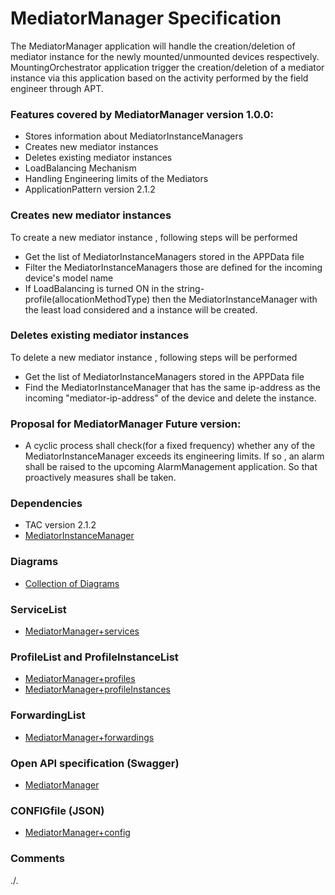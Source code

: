 # MediatorManager Specification
The MediatorManager application will handle the creation/deletion of mediator instance for the newly mounted/unmounted devices respectively. MountingOrchestrator application trigger the creation/deletion of a mediator instance via this application based on the activity performed by the field engineer through APT.

### Features covered by MediatorManager version 1.0.0:
- Stores information about MediatorInstanceManagers
- Creates new mediator instances
- Deletes existing mediator instances
- LoadBalancing Mechanism 
- Handling Engineering limits of the Mediators
- ApplicationPattern version 2.1.2

### Creates new mediator instances
To create a new mediator instance , following steps will be performed
- Get the list of MediatorInstanceManagers stored in the APPData file
- Filter the MediatorInstanceManagers those are defined for the incoming device's model name
- If LoadBalancing is turned ON in the string-profile(allocationMethodType) then the MediatorInstanceManager with the least load considered and a instance will be created. 
 
### Deletes existing mediator instances
To delete a new mediator instance , following steps will be performed
- Get the list of MediatorInstanceManagers stored in the APPData file
- Find the MediatorInstanceManager that has the same ip-address as the incoming "mediator-ip-address" of the device and delete the instance.

### Proposal for MediatorManager Future version:
- A cyclic process shall check(for a fixed frequency) whether any of the MediatorInstanceManager exceeds its engineering limits. If so , an alarm shall be raised to the upcoming AlarmManagement application. So that proactively measures shall be taken.

### Dependencies
- TAC version 2.1.2
- [MediatorInstanceManager](https://github.com/openBackhaul/MediatorInstanceManager)

### Diagrams  
- [Collection of Diagrams](./diagrams)

### ServiceList
- [MediatorManager+services](./MediatorManager+services.yaml)

### ProfileList and ProfileInstanceList
- [MediatorManager+profiles](./MediatorManager+profiles.yaml)
- [MediatorManager+profileInstances](./MediatorManager+profileInstances.yaml)

### ForwardingList
- [MediatorManager+forwardings](./MediatorManager+forwardings.yaml)

### Open API specification (Swagger)
- [MediatorManager](./MediatorManager.yaml)

### CONFIGfile (JSON)
- [MediatorManager+config](./MediatorManager+config.json)

### Comments
./.

